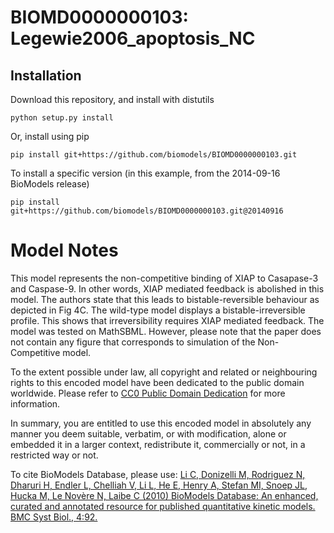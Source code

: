 # BIOMD0000000103: Legewie2006_apoptosis_NC

## Installation

Download this repository, and install with distutils

`python setup.py install`

Or, install using pip

`pip install git+https://github.com/biomodels/BIOMD0000000103.git`

To install a specific version (in this example, from the 2014-09-16 BioModels release)

`pip install git+https://github.com/biomodels/BIOMD0000000103.git@20140916`


# Model Notes


This model represents the non-competitive binding of XIAP to Casapase-3 and
Caspase-9. In other words, XIAP mediated feedback is abolished in this model.
The authors state that this leads to bistable-reversible behaviour as depicted
in Fig 4C. The wild-type model displays a bistable-irreversible profile. This
shows that irreversibility requires XIAP mediated feedback. The model was
tested on MathSBML. However, please note that the paper does not contain any
figure that corresponds to simulation of the Non-Competitive model.

  

To the extent possible under law, all copyright and related or neighbouring
rights to this encoded model have been dedicated to the public domain
worldwide. Please refer to [CC0 Public Domain
Dedication](http://creativecommons.org/publicdomain/zero/1.0/) for more
information.

In summary, you are entitled to use this encoded model in absolutely any
manner you deem suitable, verbatim, or with modification, alone or embedded it
in a larger context, redistribute it, commercially or not, in a restricted way
or not.

  

To cite BioModels Database, please use: [Li C, Donizelli M, Rodriguez N,
Dharuri H, Endler L, Chelliah V, Li L, He E, Henry A, Stefan MI, Snoep JL,
Hucka M, Le Novère N, Laibe C (2010) BioModels Database: An enhanced, curated
and annotated resource for published quantitative kinetic models. BMC Syst
Biol., 4:92.](http://www.ncbi.nlm.nih.gov/pubmed/20587024)


